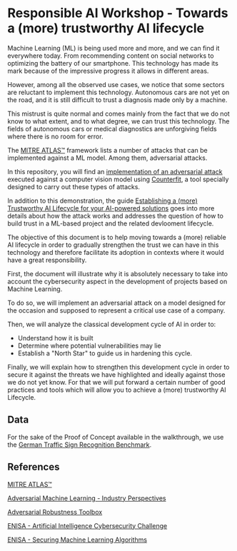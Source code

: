 # Responsible AI Workshop - Towards a (more) trustworthy AI lifecycle

Machine Learning (ML) is being used more and more, and we can find it everywhere today. From recommending content on social networks to optimizing the battery of our smartphone. This technology has made its mark because of the impressive progress it allows in different areas. 

However, among all the observed use cases, we notice that some sectors are reluctant to implement this technology. Autonomous cars are not yet on the road, and it is still difficult to trust a diagnosis made only by a machine. 

This mistrust is quite normal and comes mainly from the fact that we do not know to what extent, and to what degree, we can trust this technology. The fields of autonomous cars or medical diagnostics are unforgiving fields where there is no room for error.

The [MITRE ATLAS™](https://atlas.mitre.org/) framework lists a number of attacks that can be implemented against a ML model. Among them, adversarial attacks. 

In this repository, you will find an [implementation of an adversarial attack](https://github.com/microsoft/responsible-ai-workshop/blob/main/tooling-tutorials/hands_on_tutorials/adverserial_attacks_counterfit/adverserial_attacks_counterfit.ipynb) executed against a computer vision model using [Counterfit](https://github.com/Azure/counterfit), a tool specially designed to carry out these types of attacks. 

In addition to this demonstration, the guide [Establishing a (more) Trustworthy AI Lifecycle for your AI-powered solutions](https://github.com/microsoft/responsible-ai-workshop/blob/main/trustworthy-ai-lifecycle/docs/guide_building_trustworthy_ai_lifecycle.docx) goes into more details about how the attack works and addresses the question of how to build trust in a ML-based project and the related devlooment lifecycle.

The objective of this document is to help moving towards a (more) reliable AI lifecycle in order to gradually strengthen the trust we can have in this technology and therefore facilitate its adoption in contexts where it would have a great responsibility.

First, the document will illustrate why it is absolutely necessary to take into account the cybersecurity aspect in the development of projects based on Machine Learning. 
  
To do so, we will implement an adversarial attack on a model designed for the occasion and supposed to represent a critical use case of a company.

Then, we will analyze the classical development cycle of AI in order to:
-	Understand how it is built
-	Determine where potential vulnerabilities may lie
-   Establish a "North Star" to guide us in hardening this cycle.

Finally, we will explain how to strengthen this development cycle in order to secure it against the threats we have highlighted and ideally against those we do not yet know. For that we will put forward a certain number of good practices and tools which will allow you to achieve a (more) trustworthy AI Lifecycle.


## Data

For the sake of the Proof of Concept available in the walkthrough, we use the [German Traffic Sign Recognition Benchmark](https://benchmark.ini.rub.de/gtsrb_news.html).


## References

[MITRE ATLAS™](https://atlas.mitre.org/)

[Adversarial Machine Learning - Industry Perspectives](https://arxiv.org/pdf/2002.05646.pdf)

[Adversarial Robustness Toolbox](https://github.com/Trusted-AI/adversarial-robustness-toolbox)

[ENISA - Artificial Intelligence Cybersecurity Challenge](https://www.enisa.europa.eu/publications/artificial-intelligence-cybersecurity-challenges)

[ENISA - Securing Machine Learning Algorithms](https://www.enisa.europa.eu/publications/securing-machine-learning-algorithms)

